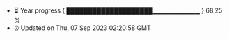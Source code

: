- ⏳ Year progress { ████████████████████▁▁▁▁▁▁▁▁▁▁ } 68.25 %
- ⏰ Updated on Thu, 07 Sep 2023 02:20:58 GMT

